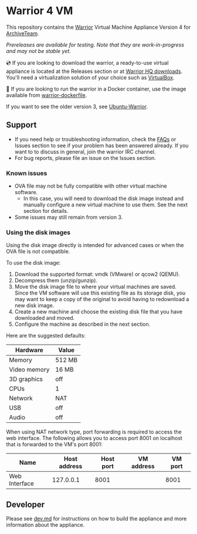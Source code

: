 # Warrior 4 VM

This repository contains the [Warrior](https://wiki.archiveteam.org/index.php/ArchiveTeam_Warrior) Virtual Machine Appliance Version 4 for [ArchiveTeam](https://archiveteam.org).

*Prereleases are available for testing. Note that they are work-in-progress and may not be stable yet.*

💿 If you are looking to download the warrior, a ready-to-use virtual appliance is located at the Releases section or at [Warrior HQ downloads](https://warriorhq.archiveteam.org/downloads/warrior4/). You'll need a virtualization solution of your choice such as [VirtualBox](https://www.virtualbox.org/).

🐋 If you are looking to run the warrior in a Docker container, use the image available from [warrior-dockerfile](https://github.com/ArchiveTeam/warrior-dockerfile).

If you want to see the older version 3, see [Ubuntu-Warrior](https://github.com/ArchiveTeam/Ubuntu-Warrior).

## Support

* If you need help or troubleshooting information, check the [FAQs](https://wiki.archiveteam.org/index.php/ArchiveTeam_Warrior) or Issues section to see if your problem has been answered already. If you want to to discuss in general, join the warrior IRC channel.
* For bug reports, please file an issue on the Issues section.

### Known issues

* OVA file may not be fully compatible with other virtual machine software.
  * In this case, you will need to download the disk image instead and manually configure a new virtual machine to use them. See the next section for details.
* Some issues may still remain from version 3.

### Using the disk images

Using the disk image directly is intended for advanced cases or when the OVA file is not compatible.

To use the disk image:

1. Download the supported format: vmdk (VMware) or qcow2 (QEMU).
2. Decompress them (unzip/gunzip).
3. Move the disk image file to where your virtual machines are saved. Since the VM software will use this existing file as its storage disk, you may want to keep a copy of the original to avoid having to redownload a new disk image.
4. Create a new machine and choose the existing disk file that you have downloaded and moved.
5. Configure the machine as described in the next section.

Here are the suggested defaults:

| Hardware | Value |
| -------- | ----- |
| Memory | 512 MB |
| Video memory | 16 MB |
| 3D graphics | off |
| CPUs | 1 |
| Network | NAT |
| USB | off |
| Audio | off |

When using NAT network type, port forwarding is required to access the web interface. The following allows you to access port 8001 on localhost that is forwarded to the VM's port 8001:

| Name | Host address | Host port | VM address | VM port |
| ---- | ------------ | --------- | ------------- | ---------- |
| Web Interface | 127.0.0.1 | 8001 | | 8001 |

## Developer

Please see [dev.md](dev.md) for instructions on how to build the appliance and more information about the appliance.
